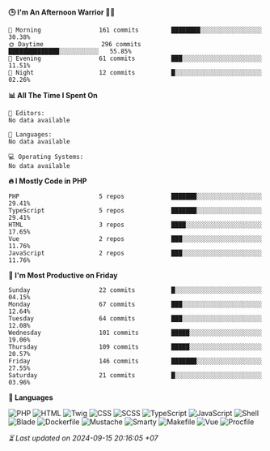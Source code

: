 <!--START_SECTION:readme-stats-->
**🕒 I'm An Afternoon Warrior 🥷🏻**

```text
🌅 Morning                161 commits         ████████░░░░░░░░░░░░░░░░░   30.38%
🌞 Daytime                296 commits         ██████████████░░░░░░░░░░░   55.85%
🌆 Evening                61 commits          ███░░░░░░░░░░░░░░░░░░░░░░   11.51%
🌙 Night                  12 commits          █░░░░░░░░░░░░░░░░░░░░░░░░   02.26%
```

**📊 All The Time I Spent On**

```text
📝 Editors:
No data available

💬 Languages:
No data available

💻 Operating Systems:
No data available
```

**🔥 I Mostly Code in PHP**

```text
PHP                      5 repos             ███████░░░░░░░░░░░░░░░░░░   29.41%
TypeScript               5 repos             ███████░░░░░░░░░░░░░░░░░░   29.41%
HTML                     3 repos             ████░░░░░░░░░░░░░░░░░░░░░   17.65%
Vue                      2 repos             ███░░░░░░░░░░░░░░░░░░░░░░   11.76%
JavaScript               2 repos             ███░░░░░░░░░░░░░░░░░░░░░░   11.76%
```

**📅 I'm Most Productive on Friday**

```text
Sunday                   22 commits          █░░░░░░░░░░░░░░░░░░░░░░░░   04.15%
Monday                   67 commits          ███░░░░░░░░░░░░░░░░░░░░░░   12.64%
Tuesday                  64 commits          ███░░░░░░░░░░░░░░░░░░░░░░   12.08%
Wednesday                101 commits         █████░░░░░░░░░░░░░░░░░░░░   19.06%
Thursday                 109 commits         █████░░░░░░░░░░░░░░░░░░░░   20.57%
Friday                   146 commits         ███████░░░░░░░░░░░░░░░░░░   27.55%
Saturday                 21 commits          █░░░░░░░░░░░░░░░░░░░░░░░░   03.96%
```

**💬 Languages**

![PHP](https://img.shields.io/badge/PHP-37.47%25-4F5D95?&logo=PHP&labelColor=151b23)
![HTML](https://img.shields.io/badge/HTML-29.20%25-e34c26?&logo=HTML&labelColor=151b23)
![Twig](https://img.shields.io/badge/Twig-16.36%25-c1d026?&logo=Twig&labelColor=151b23)
![CSS](https://img.shields.io/badge/CSS-07.45%25-563d7c?&logo=CSS&labelColor=151b23)
![SCSS](https://img.shields.io/badge/SCSS-04.47%25-c6538c?&logo=SCSS&labelColor=151b23)
![TypeScript](https://img.shields.io/badge/TypeScript-03.69%25-3178c6?&logo=TypeScript&labelColor=151b23)
![JavaScript](https://img.shields.io/badge/JavaScript-01.16%25-f1e05a?&logo=JavaScript&labelColor=151b23)
![Shell](https://img.shields.io/badge/Shell-00.09%25-89e051?&logo=Shell&labelColor=151b23)
![Blade](https://img.shields.io/badge/Blade-00.05%25-f7523f?&logo=Blade&labelColor=151b23)
![Dockerfile](https://img.shields.io/badge/Dockerfile-00.03%25-384d54?&logo=Dockerfile&labelColor=151b23)
![Mustache](https://img.shields.io/badge/Mustache-00.01%25-724b3b?&logo=Mustache&labelColor=151b23)
![Smarty](https://img.shields.io/badge/Smarty-00.01%25-f0c040?&logo=Smarty&labelColor=151b23)
![Makefile](https://img.shields.io/badge/Makefile-00.01%25-427819?&logo=Makefile&labelColor=151b23)
![Vue](https://img.shields.io/badge/Vue-00.01%25-41b883?&logo=Vue&labelColor=151b23)
![Procfile](https://img.shields.io/badge/Procfile-00.00%25-3B2F63?&logo=Procfile&labelColor=151b23)




*⏳ Last updated on 2024-09-15 20:16:05 +07*
<!--END_SECTION:readme-stats-->
